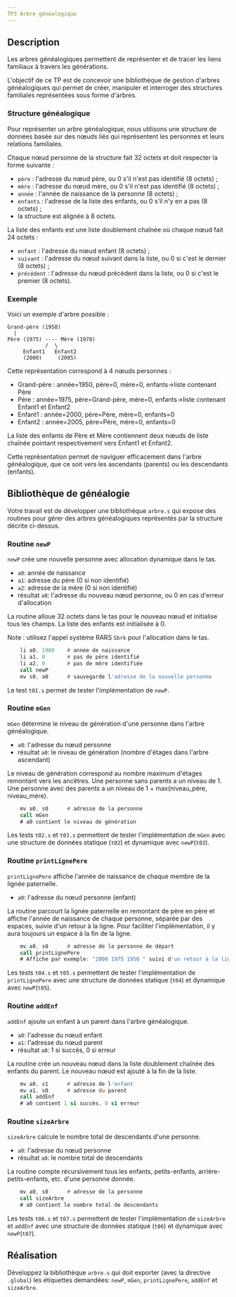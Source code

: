 ```yaml
---
TP3 Arbre généalogique
---
```


## Description

Les arbres généalogiques permettent de représenter et de tracer les liens familiaux à travers les générations.

L'objectif de ce TP est de concevoir une bibliothèque de gestion d'arbres généalogiques qui permet de créer, manipuler et interroger des structures familiales représentées sous forme d'arbres.

### Structure généalogique

Pour représenter un arbre généalogique, nous utilisons une structure de données basée sur des nœuds liés qui représentent les personnes et leurs relations familiales.

Chaque nœud personne de la structure fait 32 octets et doit respecter la forme suivante :

* `père` : l'adresse du nœud père, ou 0 s'il n'est pas identifié (8 octets) ;
* `mère` : l'adresse du nœud mère, ou 0 s'il n'est pas identifié (8 octets) ;
* `année` : l'année de naissance de la personne (8 octets) ;
* `enfants` : l'adresse de la liste des enfants, ou 0 s'il n'y en a pas (8 octets) ;
* la structure est alignée à 8 octets.

La liste des enfants est une liste doublement chaînée où chaque nœud fait 24 octets :

* `enfant` : l'adresse du nœud enfant (8 octets) ;
* `suivant` : l'adresse du nœud suivant dans la liste, ou 0 si c'est le dernier (8 octets) ;
* `précédent` : l'adresse du nœud précédent dans la liste, ou 0 si c'est le premier (8 octets).

### Exemple

Voici un exemple d'arbre possible :

```
Grand-père (1950)
  |
Père (1975) ---- Mère (1978)
            /  \
     Enfant1   Enfant2
     (2000)     (2005)
```

Cette représentation correspond à 4 nœuds personnes :
- Grand-père : année=1950, père=0, mère=0, enfants→liste contenant Père
- Père : année=1975, père=Grand-père, mère=0, enfants→liste contenant Enfant1 et Enfant2
- Enfant1 : année=2000, père=Père, mère=0, enfants=0
- Enfant2 : année=2005, père=Père, mère=0, enfants=0

La liste des enfants de Père et Mère contiennent deux nœuds de liste chaînée pointant respectivement vers Enfant1 et Enfant2.

Cette représentation permet de naviguer efficacement dans l'arbre généalogique, que ce soit vers les ascendants (parents) ou les descendants (enfants).

## Bibliothèque de généalogie

Votre travail est de développer une bibliothèque `arbre.s` qui expose des routines pour gérer des arbres généalogiques représentés par la structure décrite ci-dessus.

### Routine `newP`

`newP` crée une nouvelle personne avec allocation dynamique dans le tas.

* `a0`: année de naissance
* `a1`: adresse du père (0 si non identifié)
* `a2`: adresse de la mère (0 si non identifié)
* résultat `a0`: l'adresse du nouveau nœud personne, ou 0 en cas d'erreur d'allocation

La routine alloue 32 octets dans le tas pour le nouveau nœud et initialise tous les champs. La liste des enfants est initialisée à 0.

Note : utilisez l'appel système RARS `Sbrk` pour l'allocation dans le tas.

```asm
	li a0, 1980    # année de naissance
	li a1, 0       # pas de père identifié
	li a2, 0       # pas de mère identifiée
	call newP
	mv s0, a0      # sauvegarde l'adresse de la nouvelle personne
```

Le test `t01.s` permet de tester l'implémentation de `newP`.

### Routine `mGen`

`mGen` détermine le niveau de génération d'une personne dans l'arbre généalogique.

* `a0`: l'adresse du nœud personne
* résultat `a0`: le niveau de génération (nombre d'étages dans l'arbre ascendant)

Le niveau de génération correspond au nombre maximum d'étages remontant vers les ancêtres. Une personne sans parents a un niveau de 1. Une personne avec des parents a un niveau de 1 + max(niveau_père, niveau_mère).

```asm
	mv a0, s0      # adresse de la personne
	call mGen
	# a0 contient le niveau de génération
```


Les tests `t02.s` et `t03.s` permettent de tester l'implémentation de `mGen` avec une structure de données statique (`t02`) et dynamique avec `newP`(`t03`).

### Routine `printLignePere`

`printLignePere` affiche l'année de naissance de chaque membre de la lignée paternelle.

* `a0`: l'adresse du nœud personne (enfant)

La routine parcourt la lignée paternelle en remontant de père en père et affiche l'année de naissance de chaque personne, séparée par des espaces, suivie d'un retour à la ligne. Pour faciliter l'implémentation, il y aura toujours un espace à la fin de la ligne.

```asm
	mv a0, s0      # adresse de la personne de départ
	call printLignePere
	# Affiche par exemple: "2000 1975 1950 " suivi d'un retour à la ligne
```


Les tests `t04.s` et `t05.s` permettent de tester l'implémentation de `printLignePere` avec une structure de données statique (`t04`) et dynamique avec `newP`(`t05`).

### Routine `addEnf`

`addEnf` ajoute un enfant à un parent dans l'arbre généalogique.

* `a0`: l'adresse du nœud enfant
* `a1`: l'adresse du nœud parent
* résultat `a0`: 1 si succès, 0 si erreur

La routine crée un nouveau nœud dans la liste doublement chaînée des enfants du parent. Le nouveau nœud est ajouté à la fin de la liste.

```asm
	mv a0, s1      # adresse de l'enfant
	mv a1, s0      # adresse du parent
	call addEnf
	# a0 contient 1 si succès, 0 si erreur
```

### Routine `sizeArbre`

`sizeArbre` calcule le nombre total de descendants d'une personne.

* `a0`: l'adresse du nœud personne
* résultat `a0`: le nombre total de descendants

La routine compte récursivement tous les enfants, petits-enfants, arrière-petits-enfants, etc. d'une personne donnée.

```asm
	mv a0, s0      # adresse de la personne
	call sizeArbre
	# a0 contient le nombre total de descendants
```

Les tests `t06.s` et `t07.s` permettent de tester l'implémentation de `sizeArbre` et `addEnf` avec une structure de données statique (`t06`) et dynamique avec `newP`(`t07`).

## Réalisation

Développez la bibliothèque `arbre.s` qui doit exporter (avec la directive `.global`) les étiquettes demandées: `newP`, `mGen`, `printLignePere`, `addEnf` et `sizeArbre`.
